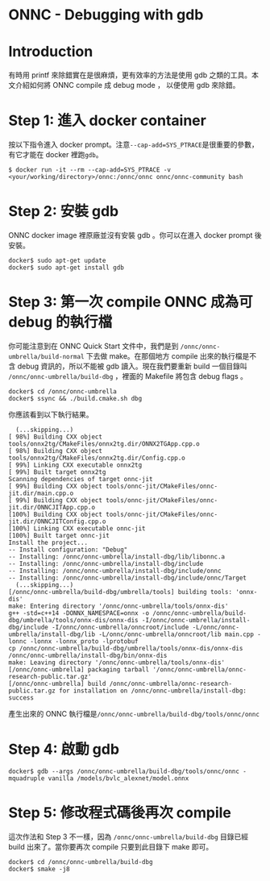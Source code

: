 ONNC - Debugging with gdb
================

# Introduction

有時用 printf 來除錯實在是很麻煩，更有效率的方法是使用 gdb 之類的工具。本文介紹如何將 ONNC compile 成 debug mode ， 以便使用 gdb 來除錯。

# Step 1: 進入 docker container

按以下指令進入 docker prompt。注意`--cap-add=SYS_PTRACE`是很重要的參數，有它才能在 docker 裡跑`gdb`。
```
$ docker run -it --rm --cap-add=SYS_PTRACE -v <your/working/directory>/onnc:/onnc/onnc onnc/onnc-community bash
```


# Step 2: 安裝 gdb 

ONNC docker image 裡原廠並沒有安裝 gdb 。你可以在進入 docker prompt 後安裝。
```
docker$ sudo apt-get update
docker$ sudo apt-get install gdb
```

# Step 3: 第一次 compile ONNC 成為可 debug 的執行檔

你可能注意到在 ONNC Quick Start 文件中，我們是到 `/onnc/onnc-umbrella/build-normal` 下去做 make。在那個地方 compile 出來的執行檔是不含 debug 資訊的，所以不能被 gdb 讀入。現在我們要重新 build 一個目錄叫 `/onnc/onnc-umbrella/build-dbg` ，裡面的 Makefile 將包含 debug flags 。
```
docker$ cd /onnc/onnc-umbrella
docker$ ssync && ./build.cmake.sh dbg
```

你應該看到以下執行結果。
```
  (...skipping...)
[ 98%] Building CXX object tools/onnx2tg/CMakeFiles/onnx2tg.dir/ONNX2TGApp.cpp.o
[ 98%] Building CXX object tools/onnx2tg/CMakeFiles/onnx2tg.dir/Config.cpp.o
[ 99%] Linking CXX executable onnx2tg
[ 99%] Built target onnx2tg
Scanning dependencies of target onnc-jit
[ 99%] Building CXX object tools/onnc-jit/CMakeFiles/onnc-jit.dir/main.cpp.o
[ 99%] Building CXX object tools/onnc-jit/CMakeFiles/onnc-jit.dir/ONNCJITApp.cpp.o
[100%] Building CXX object tools/onnc-jit/CMakeFiles/onnc-jit.dir/ONNCJITConfig.cpp.o
[100%] Linking CXX executable onnc-jit
[100%] Built target onnc-jit
Install the project...
-- Install configuration: "Debug"
-- Installing: /onnc/onnc-umbrella/install-dbg/lib/libonnc.a
-- Installing: /onnc/onnc-umbrella/install-dbg/include
-- Installing: /onnc/onnc-umbrella/install-dbg/include/onnc
-- Installing: /onnc/onnc-umbrella/install-dbg/include/onnc/Target
  (...skipping...)
[/onnc/onnc-umbrella/build-dbg/umbrella/tools] building tools: 'onnx-dis'
make: Entering directory '/onnc/onnc-umbrella/tools/onnx-dis'
g++ -std=c++14 -DONNX_NAMESPACE=onnx -o /onnc/onnc-umbrella/build-dbg/umbrella/tools/onnx-dis/onnx-dis -I/onnc/onnc-umbrella/install-dbg/include -I/onnc/onnc-umbrella/onncroot/include -L/onnc/onnc-umbrella/install-dbg/lib -L/onnc/onnc-umbrella/onncroot/lib main.cpp -lonnc -lonnx -lonnx_proto -lprotobuf
cp /onnc/onnc-umbrella/build-dbg/umbrella/tools/onnx-dis/onnx-dis /onnc/onnc-umbrella/install-dbg/bin/onnx-dis
make: Leaving directory '/onnc/onnc-umbrella/tools/onnx-dis'
[/onnc/onnc-umbrella] packaging tarball '/onnc/onnc-umbrella/onnc-research-public.tar.gz'
[/onnc/onnc-umbrella] build /onnc/onnc-umbrella/onnc-research-public.tar.gz for installation on /onnc/onnc-umbrella/install-dbg: success
```

產生出來的 ONNC 執行檔是`/onnc/onnc-umbrella/build-dbg/tools/onnc/onnc` 

# Step 4: 啟動 gdb

```
docker$ gdb --args /onnc/onnc-umbrella/build-dbg/tools/onnc/onnc -mquadruple vanilla /models/bvlc_alexnet/model.onnx
```

# Step 5: 修改程式碼後再次 compile

這次作法和 Step 3 不一樣，因為 `/onnc/onnc-umbrella/build-dbg` 目錄已經 build 出來了。當你要再次 compile 只要到此目錄下 make 即可。
```
docker$ cd /onnc/onnc-umbrella/build-dbg
docker$ smake -j8
```
